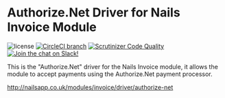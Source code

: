 # Authorize.Net Driver for Nails Invoice Module

![license](https://img.shields.io/badge/license-MIT-green.svg)
[![CircleCI branch](https://img.shields.io/circleci/project/github/nails/driver-invoice-authorize-net.svg)](https://circleci.com/gh/nails/driver-invoice-authorize-net)
[![Scrutinizer Code Quality](https://scrutinizer-ci.com/g/nails/driver-invoice-authorize-net/badges/quality-score.png)](https://scrutinizer-ci.com/g/nails/driver-invoice-authorize-net)
[![Join the chat on Slack!](https://now-examples-slackin-rayibnpwqe.now.sh/badge.svg)](https://nails-app.slack.com/shared_invite/MTg1NDcyNjI0ODcxLTE0OTUwMzA1NTYtYTZhZjc5YjExMQ)

This is the "Authorize.Net" driver for the Nails Invoice module, it allows the module to accept payments using the Authorize.Net payment processor.

http://nailsapp.co.uk/modules/invoice/driver/authorize-net
